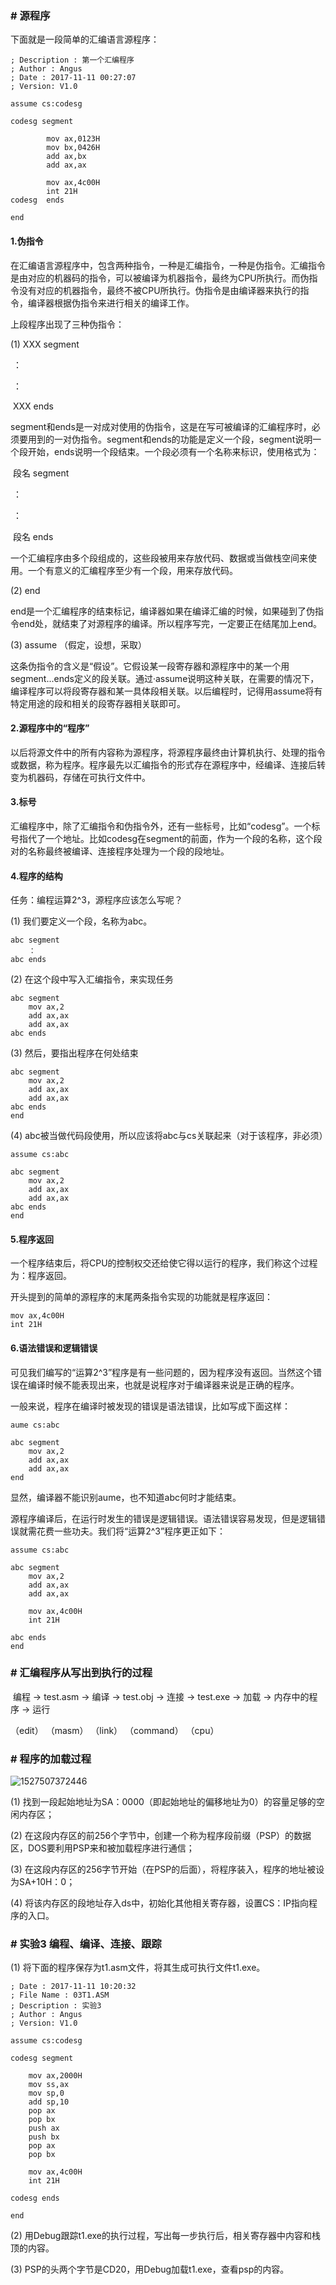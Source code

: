 ### # 源程序

下面就是一段简单的汇编语言源程序：

```assembly
; Description : 第一个汇编程序
; Author : Angus
; Date : 2017-11-11 00:27:07
; Version: V1.0

assume cs:codesg

codesg segment
		
		mov ax,0123H
		mov bx,0426H
		add ax,bx
		add ax,ax

		mov ax,4c00H
		int 21H
codesg	ends

end
```

#### 1.伪指令 

在汇编语言源程序中，包含两种指令，一种是汇编指令，一种是伪指令。汇编指令是由对应的机器码的指令，可以被编译为机器指令，最终为CPU所执行。而伪指令没有对应的机器指令，最终不被CPU所执行。伪指令是由编译器来执行的指令，编译器根据伪指令来进行相关的编译工作。

上段程序出现了三种伪指令：

(1) XXX segment

​            ：

​            ：

​     XXX ends

segment和ends是一对成对使用的伪指令，这是在写可被编译的汇编程序时，必须要用到的一对伪指令。segment和ends的功能是定义一个段，segment说明一个段开始，ends说明一个段结束。一个段必须有一个名称来标识，使用格式为：

​     段名 segment

​            ：

​            ：

​     段名 ends

一个汇编程序由多个段组成的，这些段被用来存放代码、数据或当做栈空间来使用。一个有意义的汇编程序至少有一个段，用来存放代码。

(2) end

end是一个汇编程序的结束标记，编译器如果在编译汇编的时候，如果碰到了伪指令end处，就结束了对源程序的编译。所以程序写完，一定要正在结尾加上end。

(3) assume （假定，设想，采取）

这条伪指令的含义是“假设”。它假设某一段寄存器和源程序中的某一个用segment...ends定义的段关联。通过·assume说明这种关联，在需要的情况下，编译程序可以将段寄存器和某一具体段相关联。以后编程时，记得用assume将有特定用途的段和相关的段寄存器相关联即可。

#### 2.源程序中的“程序”

以后将源文件中的所有内容称为源程序，将源程序最终由计算机执行、处理的指令或数据，称为程序。程序最先以汇编指令的形式存在源程序中，经编译、连接后转变为机器码，存储在可执行文件中。

#### 3.标号

汇编程序中，除了汇编指令和伪指令外，还有一些标号，比如“codesg”。一个标号指代了一个地址。比如codesg在segment的前面，作为一个段的名称，这个段对的名称最终被编译、连接程序处理为一个段的段地址。

#### 4.程序的结构

任务：编程运算2^3，源程序应该怎么写呢？

(1) 我们要定义一个段，名称为abc。

```assembly
abc segment
    ：
abc ends
```

(2) 在这个段中写入汇编指令，来实现任务 

```assembly
abc segment
	mov ax,2
	add ax,ax
	add ax,ax
abc ends
```

(3) 然后，要指出程序在何处结束 

```assembly
abc segment
	mov ax,2
	add ax,ax
	add ax,ax
abc ends
end
```

(4) abc被当做代码段使用，所以应该将abc与cs关联起来（对于该程序，非必须） 

```assembly
assume cs:abc

abc segment
	mov ax,2
	add ax,ax
	add ax,ax
abc ends
end
```

#### 5.程序返回

一个程序结束后，将CPU的控制权交还给使它得以运行的程序，我们称这个过程为：程序返回。

开头提到的简单的源程序的末尾两条指令实现的功能就是程序返回：

```assembly
mov ax,4c00H
int 21H
```

#### 6.语法错误和逻辑错误

可见我们编写的“运算2^3”程序是有一些问题的，因为程序没有返回。当然这个错误在编译时候不能表现出来，也就是说程序对于编译器来说是正确的程序。

一般来说，程序在编译时被发现的错误是语法错误，比如写成下面这样：

```assembly
aume cs:abc

abc segment
	mov ax,2
	add ax,ax
	add ax,ax
end
```

显然，编译器不能识别aume，也不知道abc何时才能结束。

源程序编译后，在运行时发生的错误是逻辑错误。语法错误容易发现，但是逻辑错误就需花费一些功夫。我们将“运算2^3”程序更正如下：

```assembly
assume cs:abc

abc segment
	mov ax,2
	add ax,ax
	add ax,ax

	mov ax,4c00H
	int 21H

abc ends
end
```

### # 汇编程序从写出到执行的过程

​    编程 → test.asm → 编译 → test.obj → 连接 → test.exe → 加载 → 内存中的程序 → 运行

 （edit）                 （masm）               （link）              （command）                      （cpu）

### # 程序的加载过程

![1527507372446](assets/1527507372446.png)

(1) 找到一段起始地址为SA：0000（即起始地址的偏移地址为0）的容量足够的空闲内存区；

(2) 在这段内存区的前256个字节中，创建一个称为程序段前缀（PSP）的数据区，DOS要利用PSP来和被加载程序进行通信；

(3) 在这段内存区的256字节开始（在PSP的后面），将程序装入，程序的地址被设为SA+10H：0；

(4) 将该内存区的段地址存入ds中，初始化其他相关寄存器，设置CS：IP指向程序的入口。

### # 实验3 编程、编译、连接、跟踪

(1) 将下面的程序保存为t1.asm文件，将其生成可执行文件t1.exe。

```assembly
; Date : 2017-11-11 10:20:32
; File Name : 03T1.ASM
; Description : 实验3
; Author : Angus
; Version: V1.0

assume cs:codesg

codesg segment
	
	mov ax,2000H
	mov ss,ax
	mov sp,0
	add sp,10
	pop ax
	pop bx
	push ax
	push bx
	pop ax
	pop bx

	mov ax,4c00H
	int 21H

codesg ends

end
```

(2) 用Debug跟踪t1.exe的执行过程，写出每一步执行后，相关寄存器中内容和栈顶的内容。

(3) PSP的头两个字节是CD20，用Debug加载t1.exe，查看psp的内容。